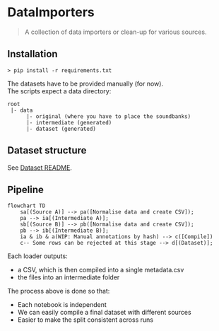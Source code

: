 # DataImporters

> A collection of data importers or clean-up for various sources.

## Installation 

```
> pip install -r requirements.txt
```

The datasets have to be provided manually (for now).  
The scripts expect a data directory:  
```
root
 |- data
      |- original (where you have to place the soundbanks)
      |- intermediate (generated)
      |- dataset (generated)
```

## Dataset structure

See [Dataset README](data/dataset/README.md).

## Pipeline

```mermaid
flowchart TD
    sa[(Source A)] --> pa([Normalise data and create CSV]);
    pa --> ia[(Intermediate A)];
    sb[(Source B)] --> pb([Normalise data and create CSV]);
    pb --> ib[(Intermediate B)];
    ia & ib & a(WIP: Manual annotations by hash) --> c([Compile])
    c-- Some rows can be rejected at this stage --> d[(Dataset)];
```

Each loader outputs:  
* a CSV, which is then compiled into a single metadata.csv  
* the files into an intermediate folder  

The process above is done so that:  
* Each notebook is independent  
* We can easily compile a final dataset with different sources  
* Easier to make the split consistent across runs  
